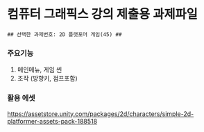 # 컴퓨터 그래픽스 강의 제출용 과제파일 #

`## 선택한 과제번호: 2D 플랫포머 게임(45) ##`

### 주요기능 ###
1. 메인메뉴, 게임 씬
2. 조작 (방향키, 점프포함)

### 활용 에셋 ###
https://assetstore.unity.com/packages/2d/characters/simple-2d-platformer-assets-pack-188518
